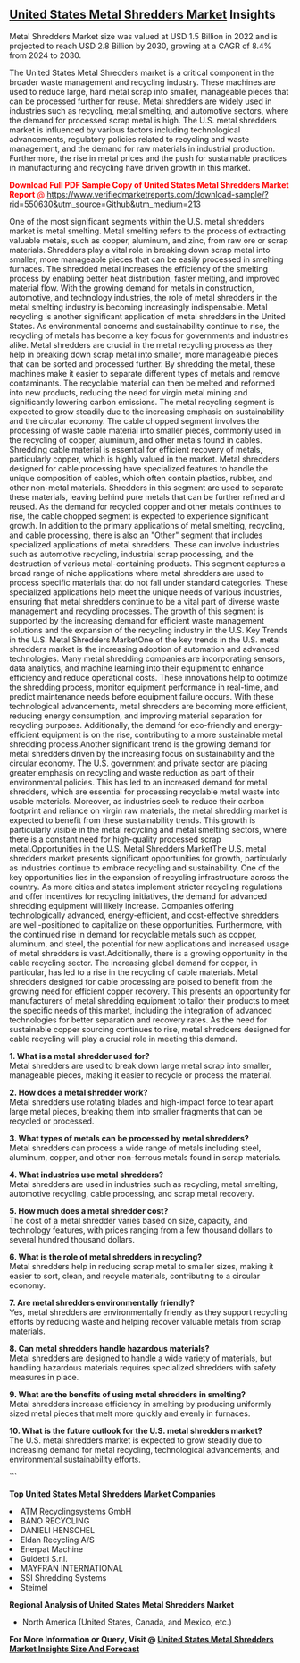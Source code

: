 <h2><a href="https://www.verifiedmarketreports.com/download-sample/?rid=550630&amp;utm_source=Github&amp;utm_medium=213" target="_blank">United States Metal Shredders Market</a> Insights</h2><p>Metal Shredders Market size was valued at USD 1.5 Billion in 2022 and is projected to reach USD 2.8 Billion by 2030, growing at a CAGR of 8.4% from 2024 to 2030.</p><p><p>The United States Metal Shredders market is a critical component in the broader waste management and recycling industry. These machines are used to reduce large, hard metal scrap into smaller, manageable pieces that can be processed further for reuse. Metal shredders are widely used in industries such as recycling, metal smelting, and automotive sectors, where the demand for processed scrap metal is high. The U.S. metal shredders market is influenced by various factors including technological advancements, regulatory policies related to recycling and waste management, and the demand for raw materials in industrial production. Furthermore, the rise in metal prices and the push for sustainable practices in manufacturing and recycling have driven growth in this market. <p><span class=""><span style="color: #ff0000;"><strong>Download Full PDF Sample Copy of United States Metal Shredders Market Report</strong> @ </span><a href="https://www.verifiedmarketreports.com/download-sample/?rid=550630&amp;utm_source=Github&amp;utm_medium=213" target="_blank">https://www.verifiedmarketreports.com/download-sample/?rid=550630&amp;utm_source=Github&amp;utm_medium=213</a></span></p>One of the most significant segments within the U.S. metal shredders market is metal smelting. Metal smelting refers to the process of extracting valuable metals, such as copper, aluminum, and zinc, from raw ore or scrap materials. Shredders play a vital role in breaking down scrap metal into smaller, more manageable pieces that can be easily processed in smelting furnaces. The shredded metal increases the efficiency of the smelting process by enabling better heat distribution, faster melting, and improved material flow. With the growing demand for metals in construction, automotive, and technology industries, the role of metal shredders in the metal smelting industry is becoming increasingly indispensable. Metal recycling is another significant application of metal shredders in the United States. As environmental concerns and sustainability continue to rise, the recycling of metals has become a key focus for governments and industries alike. Metal shredders are crucial in the metal recycling process as they help in breaking down scrap metal into smaller, more manageable pieces that can be sorted and processed further. By shredding the metal, these machines make it easier to separate different types of metals and remove contaminants. The recyclable material can then be melted and reformed into new products, reducing the need for virgin metal mining and significantly lowering carbon emissions. The metal recycling segment is expected to grow steadily due to the increasing emphasis on sustainability and the circular economy. The cable chopped segment involves the processing of waste cable material into smaller pieces, commonly used in the recycling of copper, aluminum, and other metals found in cables. Shredding cable material is essential for efficient recovery of metals, particularly copper, which is highly valued in the market. Metal shredders designed for cable processing have specialized features to handle the unique composition of cables, which often contain plastics, rubber, and other non-metal materials. Shredders in this segment are used to separate these materials, leaving behind pure metals that can be further refined and reused. As the demand for recycled copper and other metals continues to rise, the cable chopped segment is expected to experience significant growth. In addition to the primary applications of metal smelting, recycling, and cable processing, there is also an "Other" segment that includes specialized applications of metal shredders. These can involve industries such as automotive recycling, industrial scrap processing, and the destruction of various metal-containing products. This segment captures a broad range of niche applications where metal shredders are used to process specific materials that do not fall under standard categories. These specialized applications help meet the unique needs of various industries, ensuring that metal shredders continue to be a vital part of diverse waste management and recycling processes. The growth of this segment is supported by the increasing demand for efficient waste management solutions and the expansion of the recycling industry in the U.S. Key Trends in the U.S. Metal Shredders MarketOne of the key trends in the U.S. metal shredders market is the increasing adoption of automation and advanced technologies. Many metal shredding companies are incorporating sensors, data analytics, and machine learning into their equipment to enhance efficiency and reduce operational costs. These innovations help to optimize the shredding process, monitor equipment performance in real-time, and predict maintenance needs before equipment failure occurs. With these technological advancements, metal shredders are becoming more efficient, reducing energy consumption, and improving material separation for recycling purposes. Additionally, the demand for eco-friendly and energy-efficient equipment is on the rise, contributing to a more sustainable metal shredding process.Another significant trend is the growing demand for metal shredders driven by the increasing focus on sustainability and the circular economy. The U.S. government and private sector are placing greater emphasis on recycling and waste reduction as part of their environmental policies. This has led to an increased demand for metal shredders, which are essential for processing recyclable metal waste into usable materials. Moreover, as industries seek to reduce their carbon footprint and reliance on virgin raw materials, the metal shredding market is expected to benefit from these sustainability trends. This growth is particularly visible in the metal recycling and metal smelting sectors, where there is a constant need for high-quality processed scrap metal.Opportunities in the U.S. Metal Shredders MarketThe U.S. metal shredders market presents significant opportunities for growth, particularly as industries continue to embrace recycling and sustainability. One of the key opportunities lies in the expansion of recycling infrastructure across the country. As more cities and states implement stricter recycling regulations and offer incentives for recycling initiatives, the demand for advanced shredding equipment will likely increase. Companies offering technologically advanced, energy-efficient, and cost-effective shredders are well-positioned to capitalize on these opportunities. Furthermore, with the continued rise in demand for recyclable metals such as copper, aluminum, and steel, the potential for new applications and increased usage of metal shredders is vast.Additionally, there is a growing opportunity in the cable recycling sector. The increasing global demand for copper, in particular, has led to a rise in the recycling of cable materials. Metal shredders designed for cable processing are poised to benefit from the growing need for efficient copper recovery. This presents an opportunity for manufacturers of metal shredding equipment to tailor their products to meet the specific needs of this market, including the integration of advanced technologies for better separation and recovery rates. As the need for sustainable copper sourcing continues to rise, metal shredders designed for cable recycling will play a crucial role in meeting this demand.<p><strong>1. What is a metal shredder used for?</strong><br>Metal shredders are used to break down large metal scrap into smaller, manageable pieces, making it easier to recycle or process the material.</p><p><strong>2. How does a metal shredder work?</strong><br>Metal shredders use rotating blades and high-impact force to tear apart large metal pieces, breaking them into smaller fragments that can be recycled or processed.</p><p><strong>3. What types of metals can be processed by metal shredders?</strong><br>Metal shredders can process a wide range of metals including steel, aluminum, copper, and other non-ferrous metals found in scrap materials.</p><p><strong>4. What industries use metal shredders?</strong><br>Metal shredders are used in industries such as recycling, metal smelting, automotive recycling, cable processing, and scrap metal recovery.</p><p><strong>5. How much does a metal shredder cost?</strong><br>The cost of a metal shredder varies based on size, capacity, and technology features, with prices ranging from a few thousand dollars to several hundred thousand dollars.</p><p><strong>6. What is the role of metal shredders in recycling?</strong><br>Metal shredders help in reducing scrap metal to smaller sizes, making it easier to sort, clean, and recycle materials, contributing to a circular economy.</p><p><strong>7. Are metal shredders environmentally friendly?</strong><br>Yes, metal shredders are environmentally friendly as they support recycling efforts by reducing waste and helping recover valuable metals from scrap materials.</p><p><strong>8. Can metal shredders handle hazardous materials?</strong><br>Metal shredders are designed to handle a wide variety of materials, but handling hazardous materials requires specialized shredders with safety measures in place.</p><p><strong>9. What are the benefits of using metal shredders in smelting?</strong><br>Metal shredders increase efficiency in smelting by producing uniformly sized metal pieces that melt more quickly and evenly in furnaces.</p><p><strong>10. What is the future outlook for the U.S. metal shredders market?</strong><br>The U.S. metal shredders market is expected to grow steadily due to increasing demand for metal recycling, technological advancements, and environmental sustainability efforts.</p>```</p><p><strong>Top United States Metal Shredders Market Companies</strong></p><div data-test-id=""><p><li>ATM Recyclingsystems GmbH</li><li> BANO RECYCLING</li><li> DANIELI HENSCHEL</li><li> Eldan Recycling A/S</li><li> Enerpat Machine</li><li> Guidetti S.r.l.</li><li> MAYFRAN INTERNATIONAL</li><li> SSI Shredding Systems</li><li> Steimel</li></p><div><strong>Regional Analysis of&nbsp;United States Metal Shredders Market</strong></div><ul><li dir="ltr"><p dir="ltr">North America&nbsp;(United States, Canada, and Mexico, etc.)</p></li></ul><p><strong>For More Information or Query, Visit @&nbsp;</strong><strong><a href="https://www.verifiedmarketreports.com/product/metal-shredders-market-size-and-forecast/?utm_source=Github&amp;utm_medium=213" target="_blank">United States Metal Shredders Market Insights Size And Forecast</a></strong></p></div>
